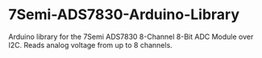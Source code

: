# 7Semi-ADS7830-Arduino-Library
Arduino library for the 7Semi ADS7830 8-Channel 8-Bit ADC Module over I2C. Reads analog voltage from up to 8 channels.
